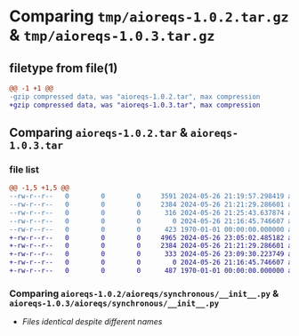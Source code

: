 # Comparing `tmp/aioreqs-1.0.2.tar.gz` & `tmp/aioreqs-1.0.3.tar.gz`

## filetype from file(1)

```diff
@@ -1 +1 @@
-gzip compressed data, was "aioreqs-1.0.2.tar", max compression
+gzip compressed data, was "aioreqs-1.0.3.tar", max compression
```

## Comparing `aioreqs-1.0.2.tar` & `aioreqs-1.0.3.tar`

### file list

```diff
@@ -1,5 +1,5 @@
--rw-r--r--   0        0        0     3591 2024-05-26 21:19:57.298419 aioreqs-1.0.2/aioreqs/asynchronous/__init__.py
--rw-r--r--   0        0        0     2384 2024-05-26 21:21:29.286601 aioreqs-1.0.2/aioreqs/synchronous/__init__.py
--rw-r--r--   0        0        0      316 2024-05-26 21:25:43.637874 aioreqs-1.0.2/pyproject.toml
--rw-r--r--   0        0        0        0 2024-05-26 21:16:45.746607 aioreqs-1.0.2/README.md
--rw-r--r--   0        0        0      423 1970-01-01 00:00:00.000000 aioreqs-1.0.2/PKG-INFO
+-rw-r--r--   0        0        0     4965 2024-05-26 23:05:02.485182 aioreqs-1.0.3/aioreqs/asynchronous/__init__.py
+-rw-r--r--   0        0        0     2384 2024-05-26 21:21:29.286601 aioreqs-1.0.3/aioreqs/synchronous/__init__.py
+-rw-r--r--   0        0        0      333 2024-05-26 23:09:30.223749 aioreqs-1.0.3/pyproject.toml
+-rw-r--r--   0        0        0        0 2024-05-26 21:16:45.746607 aioreqs-1.0.3/README.md
+-rw-r--r--   0        0        0      487 1970-01-01 00:00:00.000000 aioreqs-1.0.3/PKG-INFO
```

### Comparing `aioreqs-1.0.2/aioreqs/synchronous/__init__.py` & `aioreqs-1.0.3/aioreqs/synchronous/__init__.py`

 * *Files identical despite different names*

